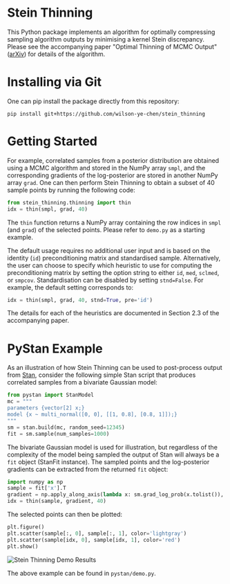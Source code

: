 # Stein Thinning
This Python package implements an algorithm for optimally compressing
sampling algorithm outputs by minimising a kernel Stein discrepancy.
Please see the accompanying paper "Optimal Thinning of MCMC Output"
([arXiv](https://arxiv.org/pdf/2005.03952.pdf)) for details of the
algorithm.

# Installing via Git
One can pip install the package directly from this repository:
```
pip install git+https://github.com/wilson-ye-chen/stein_thinning
```

# Getting Started
For example, correlated samples from a posterior distribution are
obtained using a MCMC algorithm and stored in the NumPy array `smpl`,
and the corresponding gradients of the log-posterior are stored in
another NumPy array `grad`. One can then perform Stein Thinning to
obtain a subset of 40 sample points by running the following code:
```python
from stein_thinning.thinning import thin
idx = thin(smpl, grad, 40)
```
The `thin` function returns a NumPy array containing the row indices
in `smpl` (and `grad`) of the selected points. Please refer to `demo.py`
as a starting example.

The default usage requires no additional user input and is based on
the identity (`id`) preconditioning matrix and standardised sample.
Alternatively, the user can choose to specify which heuristic to use
for computing the preconditioning matrix by setting the option string
to either `id`, `med`,  `sclmed`, or `smpcov`. Standardisation can be
disabled by setting `stnd=False`. For example, the default setting
corresponds to:
```python
idx = thin(smpl, grad, 40, stnd=True, pre='id')
```
The details for each of the heuristics are documented in Section 2.3 of
the accompanying paper.

# PyStan Example
As an illustration of how Stein Thinning can be used to post-process
output from [Stan](https://mc-stan.org/users/interfaces/pystan), consider
the following simple Stan script that produces correlated samples from a
bivariate Gaussian model:
```python
from pystan import StanModel
mc = """
parameters {vector[2] x;}
model {x ~ multi_normal([0, 0], [[1, 0.8], [0.8, 1]]);}
"""
sm = stan.build(mc, random_seed=12345)
fit = sm.sample(num_samples=1000)
```
The bivariate Gaussian model is used for illustration, but regardless of
the complexity of the model being sampled the output of Stan will always
be a `fit` object (StanFit instance). The sampled points and the
log-posterior gradients can be extracted from the returned `fit` object:
```python
import numpy as np
sample = fit['x'].T
gradient = np.apply_along_axis(lambda x: sm.grad_log_prob(x.tolist()), 1, sample)
idx = thin(sample, gradient, 40)
```
The selected points can then be plotted:
```python
plt.figure()
plt.scatter(sample[:, 0], sample[:, 1], color='lightgray')
plt.scatter(sample[idx, 0], sample[idx, 1], color='red')
plt.show()
```
![Stein Thinning Demo Results](stein_thinning/pystan/demo.png?raw=true)

The above example can be found in `pystan/demo.py`.
